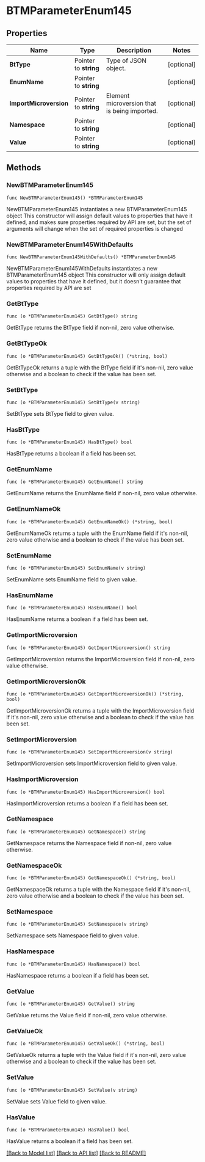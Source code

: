 # BTMParameterEnum145

## Properties

Name | Type | Description | Notes
------------ | ------------- | ------------- | -------------
**BtType** | Pointer to **string** | Type of JSON object. | [optional] 
**EnumName** | Pointer to **string** |  | [optional] 
**ImportMicroversion** | Pointer to **string** | Element microversion that is being imported. | [optional] 
**Namespace** | Pointer to **string** |  | [optional] 
**Value** | Pointer to **string** |  | [optional] 

## Methods

### NewBTMParameterEnum145

`func NewBTMParameterEnum145() *BTMParameterEnum145`

NewBTMParameterEnum145 instantiates a new BTMParameterEnum145 object
This constructor will assign default values to properties that have it defined,
and makes sure properties required by API are set, but the set of arguments
will change when the set of required properties is changed

### NewBTMParameterEnum145WithDefaults

`func NewBTMParameterEnum145WithDefaults() *BTMParameterEnum145`

NewBTMParameterEnum145WithDefaults instantiates a new BTMParameterEnum145 object
This constructor will only assign default values to properties that have it defined,
but it doesn't guarantee that properties required by API are set

### GetBtType

`func (o *BTMParameterEnum145) GetBtType() string`

GetBtType returns the BtType field if non-nil, zero value otherwise.

### GetBtTypeOk

`func (o *BTMParameterEnum145) GetBtTypeOk() (*string, bool)`

GetBtTypeOk returns a tuple with the BtType field if it's non-nil, zero value otherwise
and a boolean to check if the value has been set.

### SetBtType

`func (o *BTMParameterEnum145) SetBtType(v string)`

SetBtType sets BtType field to given value.

### HasBtType

`func (o *BTMParameterEnum145) HasBtType() bool`

HasBtType returns a boolean if a field has been set.

### GetEnumName

`func (o *BTMParameterEnum145) GetEnumName() string`

GetEnumName returns the EnumName field if non-nil, zero value otherwise.

### GetEnumNameOk

`func (o *BTMParameterEnum145) GetEnumNameOk() (*string, bool)`

GetEnumNameOk returns a tuple with the EnumName field if it's non-nil, zero value otherwise
and a boolean to check if the value has been set.

### SetEnumName

`func (o *BTMParameterEnum145) SetEnumName(v string)`

SetEnumName sets EnumName field to given value.

### HasEnumName

`func (o *BTMParameterEnum145) HasEnumName() bool`

HasEnumName returns a boolean if a field has been set.

### GetImportMicroversion

`func (o *BTMParameterEnum145) GetImportMicroversion() string`

GetImportMicroversion returns the ImportMicroversion field if non-nil, zero value otherwise.

### GetImportMicroversionOk

`func (o *BTMParameterEnum145) GetImportMicroversionOk() (*string, bool)`

GetImportMicroversionOk returns a tuple with the ImportMicroversion field if it's non-nil, zero value otherwise
and a boolean to check if the value has been set.

### SetImportMicroversion

`func (o *BTMParameterEnum145) SetImportMicroversion(v string)`

SetImportMicroversion sets ImportMicroversion field to given value.

### HasImportMicroversion

`func (o *BTMParameterEnum145) HasImportMicroversion() bool`

HasImportMicroversion returns a boolean if a field has been set.

### GetNamespace

`func (o *BTMParameterEnum145) GetNamespace() string`

GetNamespace returns the Namespace field if non-nil, zero value otherwise.

### GetNamespaceOk

`func (o *BTMParameterEnum145) GetNamespaceOk() (*string, bool)`

GetNamespaceOk returns a tuple with the Namespace field if it's non-nil, zero value otherwise
and a boolean to check if the value has been set.

### SetNamespace

`func (o *BTMParameterEnum145) SetNamespace(v string)`

SetNamespace sets Namespace field to given value.

### HasNamespace

`func (o *BTMParameterEnum145) HasNamespace() bool`

HasNamespace returns a boolean if a field has been set.

### GetValue

`func (o *BTMParameterEnum145) GetValue() string`

GetValue returns the Value field if non-nil, zero value otherwise.

### GetValueOk

`func (o *BTMParameterEnum145) GetValueOk() (*string, bool)`

GetValueOk returns a tuple with the Value field if it's non-nil, zero value otherwise
and a boolean to check if the value has been set.

### SetValue

`func (o *BTMParameterEnum145) SetValue(v string)`

SetValue sets Value field to given value.

### HasValue

`func (o *BTMParameterEnum145) HasValue() bool`

HasValue returns a boolean if a field has been set.


[[Back to Model list]](../README.md#documentation-for-models) [[Back to API list]](../README.md#documentation-for-api-endpoints) [[Back to README]](../README.md)


